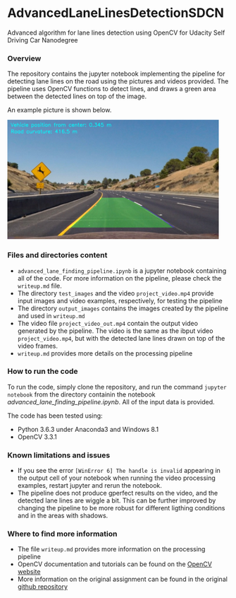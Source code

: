 # AdvancedLaneLinesDetectionSDCN
Advanced algorithm for lane lines detection using OpenCV for Udacity Self Driving Car Nanodegree

### Overview
The repository contains the jupyter notebook implementing the pipeline for detecting lane lines on the road using the pictures and videos provided. The pipeline uses OpenCV functions to detect lines, and draws a green area between the detected lines on top of the image. 

An example picture is shown below. 

<img src="output_images/test_orig_detected.jpg" width="480" alt="Combined Image" />

### Files and directories content
- `advanced_lane_finding_pipeline.ipynb` is a jupyter notebook containing all of the code. For more information on the pipeline, please check the `writeup.md` file. 
- The directory `test_images` and the video `project_video.mp4` provide input images and video examples, respectively, for testing the pipeline
- The directory `output_images` contains the images created by the pipeline and used in `writeup.md`
- The video file `project_video_out.mp4` contain the output video generated by the pipeline. The video is the same as the ibput video `project_video.mp4`, but with the detected lane lines drawn on top of the video frames. 
- `writeup.md` provides more details on the processing pipeline

### How to run the code
To run the code, simply clone the repository, and run the command `jupyter notebook` from the directory containin the notebook _advanced_lane_finding_pipeline.ipynb_. All of the input data is provided. 

The code has been tested using:
- Python 3.6.3 under Anaconda3 and Windows 8.1
- OpenCV 3.3.1

### Known limitations and issues
- If you see the error `[WinError 6] The handle is invalid` appearing in the output cell of your notebook when running the video processing examples, restart jupyter and rerun the notebook. 
- The pipeline does not produce gperfect results on the video, and the detected lane lines are wiggle a bit. This can be further improved by changing the pipeline to be more robust for different ligthing conditions and in the areas with shadows.  

### Where to find more information
- The file `writeup.md` provides more information on the processing pipeline
- OpenCV documentation and tutorials can be found on the [OpenCV website](https://opencv.org/)
- More information on the original assignment can be found in the original [github repository](https://github.com/udacity/CarND-Advanced-Lane-Lines)
